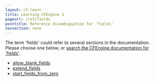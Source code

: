 ```yaml
---
layout: cf-learn
title: Learning CFEngine 3
pageurl: /ref/fields
posttitle: Reference disambiguation for 'fields'
navsection: none
---
```


The term 'fields' could refer to several sections in the documentation. Please choose one below, or
[search the CFEngine documentation for 'fields'](http://docs.cfengine.com/latest/search.html?q=fields).

- [allow_blank_fields](http://docs.cfengine.com/latest/reference-promise-types-edit_line-field_edits.html#allow_blank_fields)
- [extend_fields](http://docs.cfengine.com/latest/reference-promise-types-edit_line-field_edits.html#extend_fields)
- [start_fields_from_zero](http://docs.cfengine.com/latest/reference-promise-types-edit_line-field_edits.html#start_fields_from_zero)
